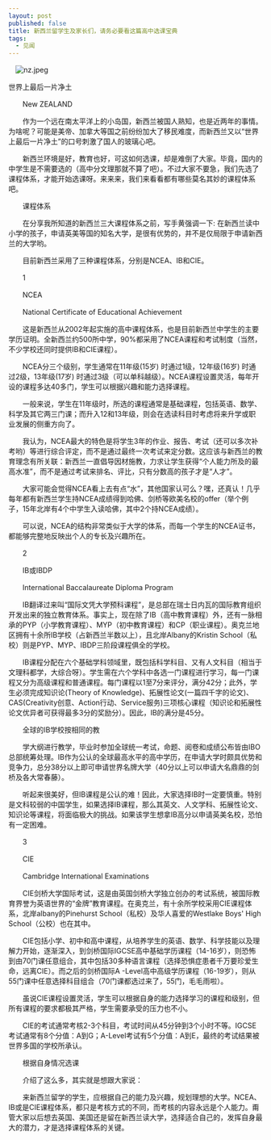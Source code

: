 ```yaml
---
layout: post
published: false
title: 新西兰留学生及家长们，请务必要看这篇高中选课宝典
tags:
  - 见闻
---
```

　![nz.jpeg]({{site.baseurl}}/assets/img/nz.jpeg)　
  
  世界上最后一片净土

　　New ZEALAND

　　作为一个远在南太平洋上的小岛国，新西兰被国人熟知，也是近两年的事情。为啥呢？可能是美帝、加拿大等国之前纷纷加大了移民难度，而新西兰又以“世界上最后一片净土”的口号刺激了国人的玻璃心吧。

　　新西兰环境是好，教育也好，可这如何选课，却是难倒了大家。毕竟，国内的中学生是不需要选的（高中分文理那就不算了吧）。不过大家不要急，我们先选了课程体系，才能开始选课呀。来来来，我们来看看都有哪些莫名其妙的课程体系吧。

　　课程体系

　　在分享我所知道的新西兰三大课程体系之前，写手黄强调一下: 在新西兰读中小学的孩子，申请英美等国的知名大学，是很有优势的，并不是仅局限于申请新西兰的大学哟。

　　目前新西兰采用了三种课程体系，分别是NCEA、IB和CIE。

　　1

　　NCEA

　　National Certificate of Educational Achievement

　　这是新西兰从2002年起实施的高中课程体系，也是目前新西兰中学生的主要学历证明。全新西兰约500所中学，90%都采用了NCEA课程和考试制度（当然，不少学校还同时提供IB和CIE课程）。

　　NCEA分三个级别，学生通常在11年级(15岁) 时通过1级，12年级(16岁) 时通过2级，13年级(17岁) 时通过3级（可以单科越级）。NCEA课程设置灵活，每年开设的课程多达40多门，学生可以根据兴趣和能力选择课程。

　　一般来说，学生在11年级时，所选的课程通常是基础课程，包括英语、数学、科学及其它两三门课；而升入12和13年级，则会在选读科目时考虑将来升学或职业发展的侧重方向了。

　　我认为，NCEA最大的特色是将学生3年的作业、报告、考试（还可以多次补考哟）等进行综合评定，而不是通过最终一次考试来定分数。这应该与新西兰的教育理念有所关联：新西兰一直倡导因材施教，力求让学生获得“个人能力所及的最高水准”，而不是通过考试来排名、评比，只有分数高的孩子才是“人才”。

　　大家可能会觉得NCEA看上去有点“水”，其他国家认可么？嘿，还真认！几乎每年都有新西兰学生持NCEA成绩得到哈佛、剑桥等欧美名校的offer（举个例子，15年北岸有4个中学生入读哈佛，其中2个持NCEA成绩）。

　　可以说，NCEA的结构非常类似于大学的体系，而每一个学生的NCEA证书，都能够完整地反映出个人的专长及兴趣所在。

　　2

　　IB或IBDP

　　International Baccalaureate Diploma Program

　　IB翻译过来叫“国际文凭大学预科课程”，是总部在瑞士日内瓦的国际教育组织开发出来的独立教育体系。事实上，现在除了IB（高中教育课程）外，还有一脉相承的PYP（小学教育课程）、MYP（初中教育课程）和CP（职业课程）。奥克兰地区拥有十余所IB学校（占新西兰半数以上），且北岸Albany的Kristin School（私校）则是PYP、MYP、IBDP三阶段课程俱全的学校。

　　IB课程分配在六个基础学科领域里，既包括科学科目、又有人文科目（相当于文理科都学，大综合呀）。学生需在六个学科中各选一门课程进行学习，每一门课程又分为高级课程和普通课程。每门课程以1至7分来评分，满分42分；此外，学生必须完成知识论(Theory of Knowledge)、拓展性论文(一篇四千字的论文)、CAS(Creativity创意、Action行动、Service服务)三项核心课程（知识论和拓展性论文优异者可获得最多3分的奖励分）。因此，IB的满分是45分。

　　全球的IB学校按相同的教

　　学大纲进行教学，毕业时参加全球统一考试，命题、阅卷和成绩公布皆由IBO总部统筹处理。IB作为公认的全球最高水平的高中学历，在申请大学时颇具优势和竞争力，总分38分以上即可申请世界名牌大学（40分以上可以申请大名鼎鼎的剑桥及各大常春藤）。

　　听起来很美好，但IB课程是公认的难！因此，大家选择IB时一定要慎重。特别是文科较弱的中国学生，如果选择IB课程，那么其英文、人文学科、拓展性论文、知识论等课程，将面临极大的挑战。如果该学生想拿IB高分以申请英美名校，恐怕有一定困难。

　　3

　　CIE

　　Cambridge International Examinations

　　CIE剑桥大学国际考试，这是由英国剑桥大学独立创办的考试系统，被国际教育界誉为英语世界的“金牌”教育课程。在奥克兰，有十余所学校采用CIE课程体系，北岸albany的Pinehurst School（私校）及华人喜爱的Westlake Boys' High School（公校）也在其中。

　　CIE包括小学、初中和高中课程，从培养学生的英语、数学、科学技能以及理解力开始，逐渐深入，到剑桥国际IGCSE高中基础学历课程（14-16岁），则恐怖到由70门课任意组合，其中包括30多种语言课程（选择恐惧症患者千万要珍爱生命，远离CIE）。而之后的剑桥国际A -Level高中高级学历课程（16-19岁），则从55门课中任意选择科目组合（70门课都选过来了，55门，毛毛雨啦）。

　　虽说CIE课程设置灵活，学生可以根据自身的能力选择学习的课程和级别，但所有课程的要求都极其严格，学生需要承受的压力也不小。

　　CIE的考试通常考核2-3个科目，考试时间从45分钟到3个小时不等。IGCSE考试通常有8个分值：A到G；A-Level考试有5个分值：A到E，最终的考试结果被世界多国的学校所承认。

　　根据自身情况选课

　　介绍了这么多，其实就是想跟大家说：

　　来新西兰留学的学生，应根据自己的能力及兴趣，规划理想的大学。NCEA、IB或是CIE课程体系，都只是考核方式的不同，而考核的内容永远是个人能力。甭管大家以后想去英国、美国还是留在新西兰读大学，选择适合自己的，发挥自身最大的潜力，才是选择课程体系的关键。
